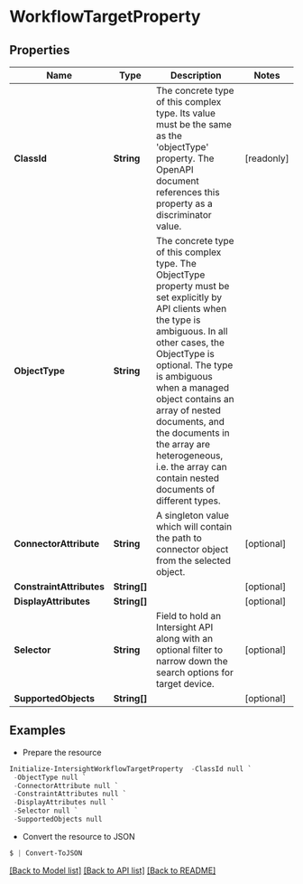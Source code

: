 # WorkflowTargetProperty
## Properties

Name | Type | Description | Notes
------------ | ------------- | ------------- | -------------
**ClassId** | **String** | The concrete type of this complex type. Its value must be the same as the &#39;objectType&#39; property. The OpenAPI document references this property as a discriminator value. | [readonly] 
**ObjectType** | **String** | The concrete type of this complex type. The ObjectType property must be set explicitly by API clients when the type is ambiguous. In all other cases, the  ObjectType is optional.  The type is ambiguous when a managed object contains an array of nested documents, and the documents in the array are heterogeneous, i.e. the array can contain nested documents of different types. | 
**ConnectorAttribute** | **String** | A singleton value which will contain the path to connector object from the selected object. | [optional] 
**ConstraintAttributes** | **String[]** |  | [optional] 
**DisplayAttributes** | **String[]** |  | [optional] 
**Selector** | **String** | Field to hold an Intersight API along with an optional filter to narrow down the search options for target device. | [optional] 
**SupportedObjects** | **String[]** |  | [optional] 

## Examples

- Prepare the resource
```powershell
Initialize-IntersightWorkflowTargetProperty  -ClassId null `
 -ObjectType null `
 -ConnectorAttribute null `
 -ConstraintAttributes null `
 -DisplayAttributes null `
 -Selector null `
 -SupportedObjects null
```

- Convert the resource to JSON
```powershell
$ | Convert-ToJSON
```

[[Back to Model list]](../README.md#documentation-for-models) [[Back to API list]](../README.md#documentation-for-api-endpoints) [[Back to README]](../README.md)

